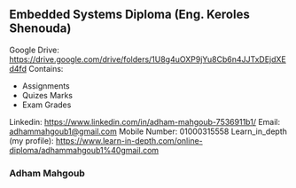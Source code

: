 ## Embedded Systems Diploma (Eng. Keroles Shenouda) 
Google Drive: https://drive.google.com/drive/folders/1U8g4uOXP9jYu8Cb6n4JJTxDEjdXEd4fd 
Contains: 
  - Assignments
  - Quizes Marks 
  - Exam Grades 



Linkedin: https://www.linkedin.com/in/adham-mahgoub-7536911b1/
Email: adhammahgoub1@gmail.com
Mobile Number: 01000315558
Learn_in_depth (my profile): https://www.learn-in-depth.com/online-diploma/adhammahgoub1%40gmail.com
### Adham Mahgoub
